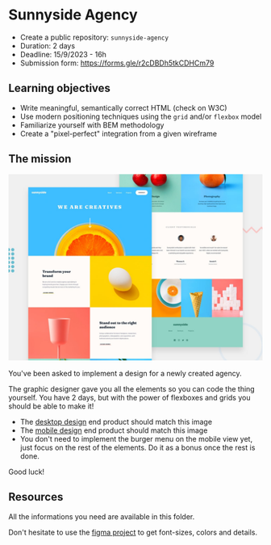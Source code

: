 # Sunnyside Agency

- Create a public repository: `sunnyside-agency`
- Duration: 2 days
- Deadline: 15/9/2023 - 16h
- Submission form: https://forms.gle/r2cDBDh5tkCDHCm79
## Learning objectives

- Write meaningful, semantically correct HTML (check on W3C)
- Use modern positioning techniques using the `grid` and/or `flexbox` model
- Familiarize yourself with BEM methodology
- Create a "pixel-perfect" integration from a given wireframe

## The mission

![desktop preview](./desktop-preview.jpg)

You've been asked to implement a design for a newly created agency.

The graphic designer gave you all the elements so you can code the thing yourself. You have 2 days, but with the power of flexboxes and grids you should be able to make it!

- The [desktop design](./resources/desktop-design.jpg) end product should match this image
- The [mobile design](./resources/mobile-design.jpg) end product should match this image
- You don't need to implement the burger menu on the mobile view yet, just focus on the rest of the elements. Do it as a bonus once the rest is done. 

Good luck!

## Resources

All the informations you need are available in this folder.

Don't hesitate to use the [figma project](https://www.figma.com/file/XAkjbnDhAjD4hzHPMmAS4U/sunnyside-becode?node-id=0%3A1) to get font-sizes, colors and details.
